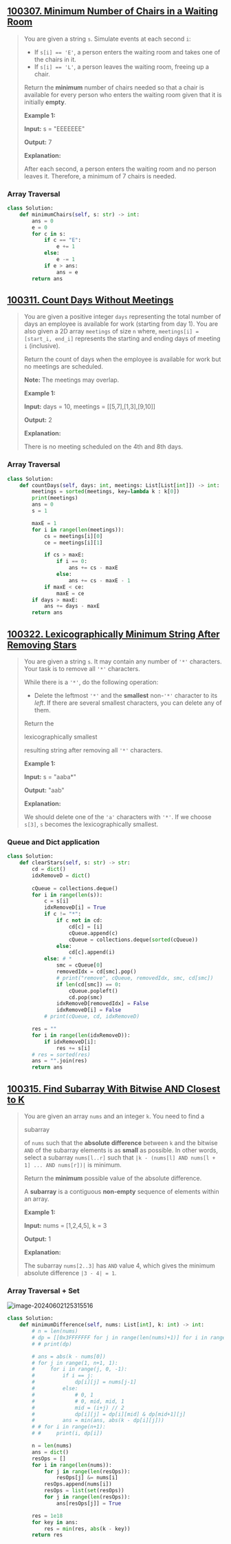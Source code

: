 



## [100307. Minimum Number of Chairs in a Waiting Room](https://leetcode.cn/contest/weekly-contest-400/problems/minimum-number-of-chairs-in-a-waiting-room/)

> You are given a string `s`. Simulate events at each second `i`:
>
> - If `s[i] == 'E'`, a person enters the waiting room and takes one of the chairs in it.
> - If `s[i] == 'L'`, a person leaves the waiting room, freeing up a chair.
>
> Return the **minimum** number of chairs needed so that a chair is available for every person who enters the waiting room given that it is initially **empty**.
>
>  
>
> **Example 1:**
>
> **Input:** s = "EEEEEEE"
>
> **Output:** 7
>
> **Explanation:**
>
> After each second, a person enters the waiting room and no person leaves it. Therefore, a minimum of 7 chairs is needed.

### Array Traversal

```python
class Solution:
    def minimumChairs(self, s: str) -> int:
        ans = 0
        e = 0
        for c in s:
            if c == "E":
                e += 1
            else:
                e -= 1
            if e > ans:
                ans = e 
        return ans
```

## [100311. Count Days Without Meetings](https://leetcode.cn/contest/weekly-contest-400/problems/count-days-without-meetings/)

> You are given a positive integer `days` representing the total number of days an employee is available for work (starting from day 1). You are also given a 2D array `meetings` of size `n` where, `meetings[i] = [start_i, end_i]` represents the starting and ending days of meeting `i` (inclusive).
>
> Return the count of days when the employee is available for work but no meetings are scheduled.
>
> **Note:** The meetings may overlap.
>
>  
>
> **Example 1:**
>
> **Input:** days = 10, meetings = [[5,7],[1,3],[9,10]]
>
> **Output:** 2
>
> **Explanation:**
>
> There is no meeting scheduled on the 4th and 8th days.

### Array Traversal

```python
class Solution:
    def countDays(self, days: int, meetings: List[List[int]]) -> int:
        meetings = sorted(meetings, key=lambda k : k[0])
        print(meetings)
        ans = 0
        s = 1

        maxE = 1
        for i in range(len(meetings)):
            cs = meetings[i][0]
            ce = meetings[i][1]

            if cs > maxE:
                if i == 0:
                    ans += cs - maxE
                else:
                    ans += cs - maxE - 1
            if maxE < ce:
                maxE = ce
        if days > maxE:
            ans += days - maxE
        return ans
```

## [100322. Lexicographically Minimum String After Removing Stars](https://leetcode.cn/contest/weekly-contest-400/problems/lexicographically-minimum-string-after-removing-stars/)

> You are given a string `s`. It may contain any number of `'*'` characters. Your task is to remove all `'*'` characters.
>
> While there is a `'*'`, do the following operation:
>
> - Delete the leftmost `'*'` and the **smallest** non-`'*'` character to its *left*. If there are several smallest characters, you can delete any of them.
>
> Return the 
>
> lexicographically smallest
>
>  resulting string after removing all `'*'` characters.
>
> 
>
> **Example 1:**
>
> **Input:** s = "aaba*"
>
> **Output:** "aab"
>
> **Explanation:**
>
> We should delete one of the `'a'` characters with `'*'`. If we choose `s[3]`, `s` becomes the lexicographically smallest.

### Queue and Dict application

```python
class Solution:
    def clearStars(self, s: str) -> str:
        cd = dict()
        idxRemoveD = dict()
        
        cQueue = collections.deque()
        for i in range(len(s)):
            c = s[i]
            idxRemoveD[i] = True
            if c != "*":
                if c not in cd:
                    cd[c] = [i]
                    cQueue.append(c)
                    cQueue = collections.deque(sorted(cQueue))
                else:
                    cd[c].append(i)
            else: # *
                smc = cQueue[0]
                removedIdx = cd[smc].pop()
                # print("remove", cQueue, removedIdx, smc, cd[smc])
                if len(cd[smc]) == 0:
                    cQueue.popleft()
                    cd.pop(smc)
                idxRemoveD[removedIdx] = False
                idxRemoveD[i] = False
            # print(cQueue, cd, idxRemoveD)

        res = ""
        for i in range(len(idxRemoveD)):
            if idxRemoveD[i]:
                res += s[i]
        # res = sorted(res)
        ans = "".join(res)
        return ans
```

## [100315. Find Subarray With Bitwise AND Closest to K](https://leetcode.cn/contest/weekly-contest-400/problems/find-subarray-with-bitwise-and-closest-to-k/)

>You are given an array `nums` and an integer `k`. You need to find a 
>
>subarray
>
> of `nums` such that the **absolute difference** between `k` and the bitwise `AND` of the subarray elements is as **small** as possible. In other words, select a subarray `nums[l..r]` such that `|k - (nums[l] AND nums[l + 1] ... AND nums[r])|` is minimum.
>
>
>
>Return the **minimum** possible value of the absolute difference.
>
>A **subarray** is a contiguous **non-empty** sequence of elements within an array.
>
>
>
>**Example 1:**
>
>**Input:** nums = [1,2,4,5], k = 3
>
>**Output:** 1
>
>**Explanation:**
>
>The subarray `nums[2..3]` has `AND` value 4, which gives the minimum absolute difference `|3 - 4| = 1`.

### Array Traversal + Set

![image-20240602125315516](./240602-400.assets/image-20240602125315516.png)

```python
class Solution:
    def minimumDifference(self, nums: List[int], k: int) -> int:
        # n = len(nums)
        # dp = [[0x3FFFFFFF for j in range(len(nums)+1)] for i in range(len(nums)+1)]
        # # print(dp)

        # ans = abs(k - nums[0])
        # for j in range(1, n+1, 1):
        #     for i in range(j, 0, -1):
        #         if i == j:
        #             dp[i][j] = nums[j-1]
        #         else:
        #             # 0, 1
        #             # 0, mid, mid, 1
        #             mid = (i+j) // 2
        #             dp[i][j] = dp[i][mid] & dp[mid+1][j]
        #         ans = min(ans, abs(k - dp[i][j]))
        # # for i in range(n+1):
        # #     print(i, dp[i])

        n = len(nums)
        ans = dict()
        resOps = []
        for i in range(len(nums)):
            for j in range(len(resOps)):
                resOps[j] &= nums[i]
            resOps.append(nums[i])
            resOps = list(set(resOps))
            for j in range(len(resOps)):
                ans[resOps[j]] = True

        res = 1e18
        for key in ans:
            res = min(res, abs(k - key))
        return res
```

